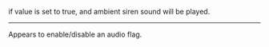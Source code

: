 if value is set to true, and ambient siren sound will be played.

-------------------------------------------------------------------------

Appears to enable/disable an audio flag.